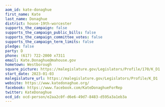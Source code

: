 ```yaml
---
aom_id: kate-donaghue
first_name: Kate
last_name: Donaghue
district: house-19th-worcester
supports_the_campaign: false
supports_the_campaign_public_bills: false
supports_the_campaign_committee_votes: false
supports_the_campaign_term_limits: false
pledge: false
party: D
phone: (617) 722-2000 x7311
email: Kate.Donaghue@mahouse.gov
hometown: Westborough
square_picture: https://malegislature.gov/Legislators/Profile/170/K_D1.jpg
start_date: 2023-01-03
malegislature_url: https://malegislature.gov/Legislators/Profile/K_D1
website: https://www.katedonaghue.org/
facebook: https://www.facebook.com/KateDonaghueForRep
twitter: KateDonaghue
ocd_id: ocd-person/e2aa2c0f-d6e6-49d7-8483-d595a3a1eb3a
---
```

